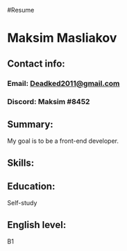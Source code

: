 #Resume

# Maksim Masliakov

## Contact info:
### Email: Deadked2011@gmail.com
### Discord: Maksim #8452

## Summary:
My goal is to be a front-end developer.

## Skills:


## Education:
Self-study

## English level:
B1